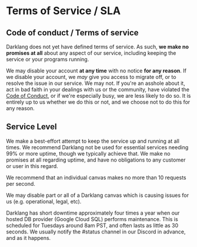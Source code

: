 # Terms of Service / SLA

## Code of conduct / Terms of service

Darklang does not yet have defined terms of service. As such, **we make no promises
at all** about any aspect of our service, including keeping the service or your
programs running.

We may disable your account **at any time** with no notice **for any reason**.
If we disable your account, we _may_ give you access to migrate off, or to
resolve the issue in our service. We may not. If you're an asshole about it, act
in bad faith in your dealings with us or the community, have violated the
[Code of Conduct](https://darklang.com/code-of-conduct), or if we're especially
busy, we are less likely to do so. It is entirely up to us whether we do this or
not, and we choose not to do this for any reason.

## Service Level

We make a best-effort attempt to keep the service up and running at all times.
We recommend Darklang not be used for essential services needing 99% or more uptime,
though we typically achieve that. We make no promises at all regarding uptime,
and have no obligations to any customer or user in this regard.

We recommend that an individual canvas makes no more than 10 requests per
second.

We may disable part or all of a Darklang canvas which is causing issues for us (e.g.
operational, legal, etc).

<!-- markdownlint-disable MD018 -->

Darklang has short downtime approximately four times a year when our hosted DB
provider (Google Cloud SQL) performs maintenance. This is scheduled for Tuesdays
around 8am PST, and often lasts as little as 30 seconds. We usually notify the
#status channel in our Discord in advance, and as it happens.

<!-- markdown-lint-enable MD018 -->
